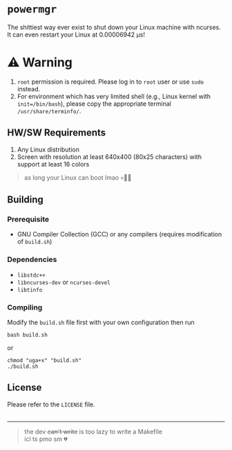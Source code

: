 # `powermgr`
The shittiest way ever exist to shut down your Linux machine with ncurses. It can even restart your Linux at 0.00006942 μs!

# ⚠️ Warning
1. `root` permission is required. Please log in to `root` user or use `sudo` instead.
2. For environment which has very limited shell (e.g., Linux kernel with `init=/bin/bash`), please copy the appropriate terminal `/usr/share/terminfo/`.

## HW/SW Requirements
1. Any Linux distribution
2. Screen with resolution at least 640x400 (80x25 characters) with support at least 16 colors

> as long your Linux can boot lmao 💀🙏🏻

## Building
### Prerequisite
- GNU Compiler Collection (GCC) or any compilers (requires modification of `build.sh`)

### Dependencies
- `libstdc++`
- `libncurses-dev` or `ncurses-devel`
- `libtinfo`

### Compiling
Modify the `build.sh` file first with your own configuration then run
```
bash build.sh
```
or
```
chmod "uga+x" "build.sh"
./build.sh
```

## License
Please refer to the `LICENSE` file.<br><br>


---
> the dev ~~can't write~~ is too lazy to write a Makefile<br>icl ts pmo sm 💔